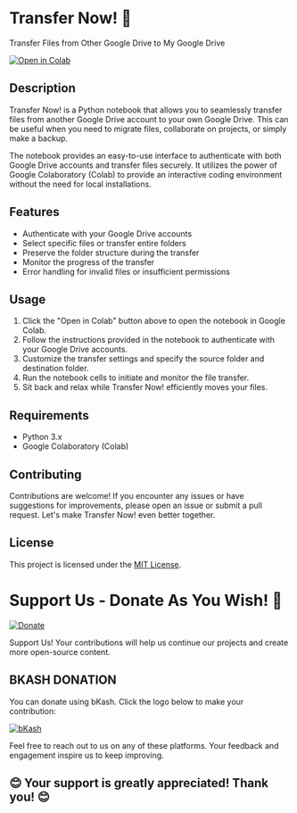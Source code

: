 # Transfer Now! 🚀
Transfer Files from Other Google Drive to My Google Drive

[![Open in Colab](https://colab.research.google.com/assets/colab-badge.svg)](https://colab.research.google.com/github/EliteKamrul/url/blob/main/URL%20TO%20GOOGLE%20DRIVE%20(2).ipynb)

## Description
Transfer Now! is a Python notebook that allows you to seamlessly transfer files from another Google Drive account to your own Google Drive. This can be useful when you need to migrate files, collaborate on projects, or simply make a backup.

The notebook provides an easy-to-use interface to authenticate with both Google Drive accounts and transfer files securely. It utilizes the power of Google Colaboratory (Colab) to provide an interactive coding environment without the need for local installations.

## Features
- Authenticate with your Google Drive accounts
- Select specific files or transfer entire folders
- Preserve the folder structure during the transfer
- Monitor the progress of the transfer
- Error handling for invalid files or insufficient permissions

## Usage
1. Click the "Open in Colab" button above to open the notebook in Google Colab.
2. Follow the instructions provided in the notebook to authenticate with your Google Drive accounts.
3. Customize the transfer settings and specify the source folder and destination folder.
4. Run the notebook cells to initiate and monitor the file transfer.
5. Sit back and relax while Transfer Now! efficiently moves your files.

## Requirements
- Python 3.x
- Google Colaboratory (Colab)

## Contributing
Contributions are welcome! If you encounter any issues or have suggestions for improvements, please open an issue or submit a pull request. Let's make Transfer Now! even better together.

## License
This project is licensed under the [MIT License](LICENSE).



# Support Us - Donate As You Wish! 🙏

[![Donate](https://img.shields.io/badge/Donate-As%20you%20wish-blue.svg)](https://shop.bkash.com/elite-kamrul01568670982/paymentlink)

Support Us! Your contributions will help us continue our projects and create more open-source content.

## BKASH DONATION

You can donate using bKash. Click the logo below to make your contribution:

[![bKash](https://business.bkash.com/img/header-bkash-icon.d8af3614.png)](https://shop.bkash.com/elite-kamrul01568670982/paymentlink)



Feel free to reach out to us on any of these platforms. Your feedback and engagement inspire us to keep improving.

## 😊 Your support is greatly appreciated! Thank you! 😊









